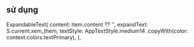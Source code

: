

## sử dụng 
 ExpandableText(
   content: item.content ?? '',
   expandText: S.current.xem_them,
   textStyle: AppTextStyle.medium14
       .copyWith(color: context.colors.textPrimary),
 ),